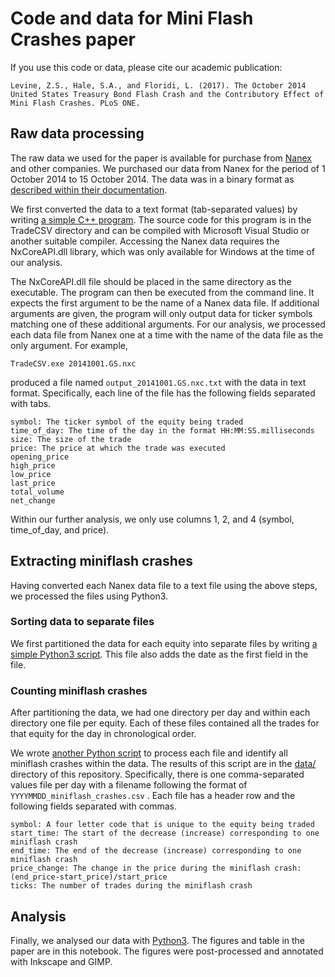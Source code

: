 # Code and data for Mini Flash Crashes paper

If you use this code or data, please cite our academic publication:


    Levine, Z.S., Hale, S.A., and Floridi, L. (2017). The October 2014 United States Treasury Bond Flash Crash and the Contributory Effect of Mini Flash Crashes. PLoS ONE.


## Raw data processing
The raw data we used for the paper is available for purchase from [Nanex](http://www.nanex.net/historical.html) and other companies. We purchased our data from Nanex for the period of 1 October 2014 to 15 October 2014. The data was in a binary format as [described within their documentation](https://web.archive.org/web/20160416094247/http://nxcoreapi.com:80/doc/concept_Basics.html).

We first converted the data to a text format (tab-separated values) by writing [a simple C++ program](TradeCSV/). The source code for this program is in the TradeCSV directory and can be compiled with Microsoft Visual Studio or another suitable compiler. Accessing the Nanex data requires the NxCoreAPI.dll library, which was only available for Windows at the time of our analysis. 

The NxCoreAPI.dll file should be placed in the same directory as the executable. The program can then be executed from the command line. It expects the first argument to be the name of a Nanex data file. If additional arguments are given, the program will only output data for ticker symbols matching one of these additional arguments. For our analysis, we processed each data file from Nanex one at a time with the name of the data file as the only argument. For example,

    TradeCSV.exe 20141001.GS.nxc
produced a file named ``output_20141001.GS.nxc.txt`` with the data in text format. Specifically, each line of the file has the following fields separated with tabs.

    symbol: The ticker symbol of the equity being traded
    time_of_day: The time of the day in the format HH:MM:SS.milliseconds
    size: The size of the trade
    price: The price at which the trade was executed
    opening_price
    high_price
    low_price
    last_price
    total_volume
    net_change

Within our further analysis, we only use columns 1, 2, and 4 (symbol, time_of_day, and price).

## Extracting miniflash crashes

Having converted each Nanex data file to a text file using the above steps, we processed the files using Python3. 

### Sorting data to separate files
We first partitioned the data for each equity into separate files by writing [a simple Python3 script](processing/partition_data.ipynb). This file also adds the date as the first field in the file.

### Counting miniflash crashes
After partitioning the data, we had one directory per day and within each directory one file per equity. Each of these files contained all the trades for that equity for the day in chronological order.

We wrote [another Python script](processing/count_flash_crashes.ipynb) to process each file and identify all miniflash crashes within the data. The results of this script are in the [data/](data/) directory of this repository. Specifically, there is one comma-separated values file per day with a filename following the format of ``YYYYMMDD_miniflash_crashes.csv`` . Each file has a header row and the following fields separated with commas.


    symbol: A four letter code that is unique to the equity being traded
    start_time: The start of the decrease (increase) corresponding to one miniflash crash
    end_time: The end of the decrease (increase) corresponding to one miniflash crash
    price_change: The change in the price during the miniflash crash: (end_price-start_price)/start_price
    ticks: The number of trades during the miniflash crash

## Analysis

Finally, we analysed our data with [Python3](analysis/basic_stats.ipynb). The figures and table in the paper are in this notebook. The figures were post-processed and annotated with Inkscape and GIMP.


